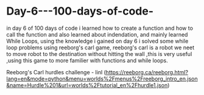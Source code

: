 # Day-6---100-days-of-code-

in day 6 of 100 days of code i learned how to create a function and how to call the function and also learned about indendation, and mainly learned While Loops, using the knowledge i gained on day 6 i solved some while loop problems using reeborg's carl game, reeborg's carl is a robot we neet to move robot to the destination without hitting the wall ,this is very useful ,using this game to more familier with functions and while loops.

Reeborg's Carl hurdles challenge - linl (https://reeborg.ca/reeborg.html?lang=en&mode=python&menu=worlds%2Fmenus%2Freeborg_intro_en.json&name=Hurdle%201&url=worlds%2Ftutorial_en%2Fhurdle1.json)
